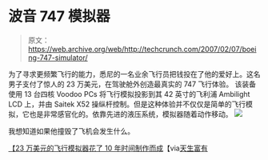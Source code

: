 # 波音 747 模拟器

> 原文：<https://web.archive.org/web/http://techcrunch.com/2007/02/07/boeing-747-simulator/>

为了寻求更频繁飞行的能力，悉尼的一名业余飞行员把钱投在了他的爱好上。这名男子支付了惊人的 23 万美元，在驾驶舱外创造最真实的 747 飞行体验。
 该装备使用 13 台四核 Voodoo PCs 将飞行模拟投影到其 42 英寸的飞利浦 Ambilight LCD 上，并由 Saitek X52 操纵杆控制。但是这种体验并不仅仅是简单的飞行模拟，它也是非常感官化的。依靠先进的液压系统，模拟器随着动作移动。
![](img/357d31977ed31cdbf6a8b1c9ec6f2f1c.png)

我想知道如果他撞毁了飞机会发生什么。

 [【23 万美元的飞行模拟器花了 10 年时间制作而成](https://web.archive.org/web/20210227050901/http://gizmodo.com/gadgets/diy/230k-flight-simulator-took-10-years-in-the-making-234436.php)【via[天生富有](https://web.archive.org/web/20210227050901/http://www.bornrich.org/entry/230000-boeing-747-homemade-flight-simulator/)